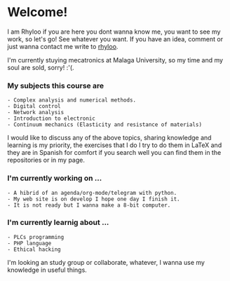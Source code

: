 # Welcome!

I am Rhyloo if you are here you dont wanna know me, you want to see my
work, so let's go! See whatever you want. If you have an idea, comment or just
wanna contact me write to [rhyloo](mailto:rhyloot@gmail.com).

I'm currently stuying mecatronics at Malaga University, so my time
and my soul are sold, sorry! :'(.

### My subjects this course are
    - Complex analysis and numerical methods.
    - Digital control
    - Network analysis
    - Introduction to electronic
    - Continuum mechanics (Elasticity and resistance of materials)

I would like to discuss any of the above topics, sharing knowledge and
learning is my priority, the exercises that I do I try to do them in
LaTeX and they are in Spanish for comfort if you search well you can
find them in the repositories or in my page.

### I'm currently working on ...

    - A hibrid of an agenda/org-mode/telegram with python.
    - My web site is on develop I hope one day I finish it.
    - It is not ready but I wanna make a 8-bit computer.

### I'm currently learnig about ...

    - PLCs programming
    - PHP language
    - Ethical hacking

I'm looking an study group or collaborate, whatever, I wanna use my
knowledge in useful things.



<!--
**rhyloo/rhyloo** is a ✨ _special_ ✨ repository because its `README.md` (this file) appears on your GitHub profile.

Here are some ideas to get you started:

- 🔭 I’m currently working on ...
- 🌱 I’m currently learning ...
- 👯 I’m looking to collaborate on ...
- 🤔 I’m looking for help with ...
- 💬 Ask me about ...
- 📫 How to reach me: ...
- 😄 Pronouns: ...
- ⚡ Fun fact: ...
-->
